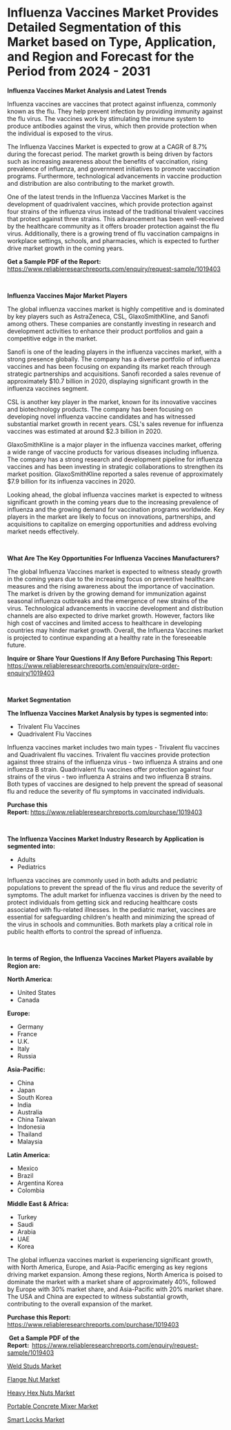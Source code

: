 <p><h1>Influenza Vaccines Market Provides Detailed Segmentation of this Market based on Type, Application, and Region and Forecast for the Period from 2024 - 2031</h1></p><p><strong>Influenza Vaccines Market Analysis and Latest Trends</strong></p>
<p><p>Influenza vaccines are vaccines that protect against influenza, commonly known as the flu. They help prevent infection by providing immunity against the flu virus. The vaccines work by stimulating the immune system to produce antibodies against the virus, which then provide protection when the individual is exposed to the virus.</p><p>The Influenza Vaccines Market is expected to grow at a CAGR of 8.7% during the forecast period. The market growth is being driven by factors such as increasing awareness about the benefits of vaccination, rising prevalence of influenza, and government initiatives to promote vaccination programs. Furthermore, technological advancements in vaccine production and distribution are also contributing to the market growth.</p><p>One of the latest trends in the Influenza Vaccines Market is the development of quadrivalent vaccines, which provide protection against four strains of the influenza virus instead of the traditional trivalent vaccines that protect against three strains. This advancement has been well-received by the healthcare community as it offers broader protection against the flu virus. Additionally, there is a growing trend of flu vaccination campaigns in workplace settings, schools, and pharmacies, which is expected to further drive market growth in the coming years.</p></p>
<p><strong>Get a Sample PDF of the Report:&nbsp;</strong> <a href="https://www.reliableresearchreports.com/enquiry/request-sample/1019403">https://www.reliableresearchreports.com/enquiry/request-sample/1019403</a></p>
<p>&nbsp;</p>
<p><strong>Influenza Vaccines Major Market Players</strong></p>
<p><p>The global influenza vaccines market is highly competitive and is dominated by key players such as AstraZeneca, CSL, GlaxoSmithKline, and Sanofi among others. These companies are constantly investing in research and development activities to enhance their product portfolios and gain a competitive edge in the market.</p><p>Sanofi is one of the leading players in the influenza vaccines market, with a strong presence globally. The company has a diverse portfolio of influenza vaccines and has been focusing on expanding its market reach through strategic partnerships and acquisitions. Sanofi recorded a sales revenue of approximately $10.7 billion in 2020, displaying significant growth in the influenza vaccines segment.</p><p>CSL is another key player in the market, known for its innovative vaccines and biotechnology products. The company has been focusing on developing novel influenza vaccine candidates and has witnessed substantial market growth in recent years. CSL's sales revenue for influenza vaccines was estimated at around $2.3 billion in 2020.</p><p>GlaxoSmithKline is a major player in the influenza vaccines market, offering a wide range of vaccine products for various diseases including influenza. The company has a strong research and development pipeline for influenza vaccines and has been investing in strategic collaborations to strengthen its market position. GlaxoSmithKline reported a sales revenue of approximately $7.9 billion for its influenza vaccines in 2020.</p><p>Looking ahead, the global influenza vaccines market is expected to witness significant growth in the coming years due to the increasing prevalence of influenza and the growing demand for vaccination programs worldwide. Key players in the market are likely to focus on innovations, partnerships, and acquisitions to capitalize on emerging opportunities and address evolving market needs effectively.</p></p>
<p>&nbsp;</p>
<p><strong>What Are The Key Opportunities For Influenza Vaccines Manufacturers?</strong></p>
<p><p>The global Influenza Vaccines market is expected to witness steady growth in the coming years due to the increasing focus on preventive healthcare measures and the rising awareness about the importance of vaccination. The market is driven by the growing demand for immunization against seasonal influenza outbreaks and the emergence of new strains of the virus. Technological advancements in vaccine development and distribution channels are also expected to drive market growth. However, factors like high cost of vaccines and limited access to healthcare in developing countries may hinder market growth. Overall, the Influenza Vaccines market is projected to continue expanding at a healthy rate in the foreseeable future.</p></p>
<p><strong>Inquire or Share Your Questions If Any Before Purchasing This Report:</strong> <a href="https://www.reliableresearchreports.com/enquiry/pre-order-enquiry/1019403">https://www.reliableresearchreports.com/enquiry/pre-order-enquiry/1019403</a></p>
<p>&nbsp;</p>
<p><strong>Market Segmentation</strong></p>
<p><strong>The Influenza Vaccines Market Analysis by types is segmented into:</strong></p>
<p><ul><li>Trivalent Flu Vaccines</li><li>Quadrivalent Flu Vaccines</li></ul></p>
<p><p>Influenza vaccines market includes two main types - Trivalent flu vaccines and Quadrivalent flu vaccines. Trivalent flu vaccines provide protection against three strains of the influenza virus - two influenza A strains and one influenza B strain. Quadrivalent flu vaccines offer protection against four strains of the virus - two influenza A strains and two influenza B strains. Both types of vaccines are designed to help prevent the spread of seasonal flu and reduce the severity of flu symptoms in vaccinated individuals.</p></p>
<p><strong>Purchase this Report:&nbsp;</strong><a href="https://www.reliableresearchreports.com/purchase/1019403">https://www.reliableresearchreports.com/purchase/1019403</a></p>
<p>&nbsp;</p>
<p><strong>The Influenza Vaccines Market Industry Research by Application is segmented into:</strong></p>
<p><ul><li>Adults</li><li>Pediatrics</li></ul></p>
<p><p>Influenza vaccines are commonly used in both adults and pediatric populations to prevent the spread of the flu virus and reduce the severity of symptoms. The adult market for influenza vaccines is driven by the need to protect individuals from getting sick and reducing healthcare costs associated with flu-related illnesses. In the pediatric market, vaccines are essential for safeguarding children's health and minimizing the spread of the virus in schools and communities. Both markets play a critical role in public health efforts to control the spread of influenza.</p></p>
<p>&nbsp;</p>
<p><strong>In terms of Region, the Influenza Vaccines Market Players available by Region are:</strong></p>
<p>
    <p> <strong> North America: </strong>
        <ul>
            <li>United States</li>
            <li>Canada</li>
        </ul>
        </p> 
    <p> <strong> Europe: </strong>
        <ul>
            <li>Germany</li>
            <li>France</li>
            <li>U.K.</li>
            <li>Italy</li>
            <li>Russia</li>
        </ul>
        </p> 
    <p> <strong> Asia-Pacific: </strong>
        <ul>
            <li>China</li>
            <li>Japan</li>
            <li>South Korea</li>
            <li>India</li>
            <li>Australia</li>
            <li>China Taiwan</li>
            <li>Indonesia</li>
            <li>Thailand</li>
            <li>Malaysia</li>
        </ul>
        </p> 
    <p> <strong> Latin America: </strong>
        <ul>
            <li>Mexico</li>
            <li>Brazil</li>
            <li>Argentina Korea</li>
            <li>Colombia</li>
        </ul>
        </p> 
    <p> <strong> Middle East & Africa: </strong>
        <ul>
            <li>Turkey</li>
            <li>Saudi</li>
            <li>Arabia</li>
            <li>UAE</li>
            <li>Korea</li>
        </ul>
    </p>
    </p>
<p><p>The global influenza vaccines market is experiencing significant growth, with North America, Europe, and Asia-Pacific emerging as key regions driving market expansion. Among these regions, North America is poised to dominate the market with a market share of approximately 40%, followed by Europe with 30% market share, and Asia-Pacific with 20% market share. The USA and China are expected to witness substantial growth, contributing to the overall expansion of the market.</p></p>
<p><strong>Purchase this Report: </strong><a href="https://www.reliableresearchreports.com/purchase/1019403">https://www.reliableresearchreports.com/purchase/1019403</a></p>
<p>&nbsp;<strong>Get a Sample PDF of the Report:&nbsp;&nbsp;</strong><a href="https://www.reliableresearchreports.com/enquiry/request-sample/1019403">https://www.reliableresearchreports.com/enquiry/request-sample/1019403</a></p>
<p><strong></strong></p>
<p><p><a href="https://medium.com/p/11e98bff5396/edit">Weld Studs Market</a></p><p><a href="https://medium.com/p/86241dc3292c/edit">Flange Nut Market</a></p><p><a href="https://medium.com/p/c82627e06b73/edit">Heavy Hex Nuts Market</a></p><p><a href="https://medium.com/p/6fac740946c3/edit">Portable Concrete Mixer Market</a></p><p><a href="https://medium.com/p/ef12e7abe733/edit">Smart Locks Market</a></p></p>